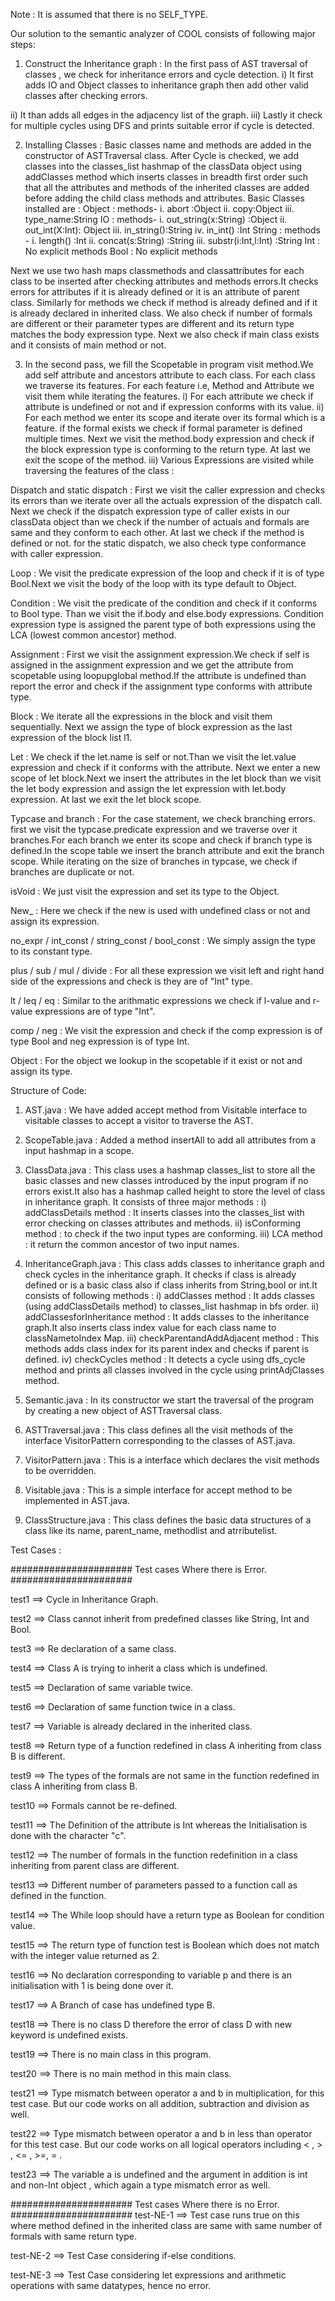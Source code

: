

Note : It is assumed that there is no SELF_TYPE.

Our solution to the semantic analyzer of COOL consists of following major steps:

1.  Construct the Inheritance graph : In the first pass of AST traversal of classes , we check for inheritance errors and cycle detection.
i) It first adds IO and Object classes to inheritance graph then add other valid classes after checking errors. 

ii) It than adds all edges in the adjacency list of the graph.
iii) Lastly it check for multiple cycles using DFS and prints suitable error if cycle is detected.

2. Installing Classes : Basic classes name and  methods are added in the constructor of ASTTraversal class.  After Cycle is checked, we add classes into the classes_list hashmap of the classData object using addClasses method which inserts classes in breadth first order such that all the attributes and methods of the inherited classes are added before adding the child class methods and attributes.
Basic Classes installed are :
Object : methods-  i. abort :Object
                   ii. copy:Object
                   iii. type_name:String
IO : methods- i. out_string(x:String) :Object
              ii. out_int(X:Int): Object
              iii. in_string():String
             iv. in_int() :Int 
String : methods - i. length() :Int
		   ii. concat(s:String) :String
                   iii. substr(i:Int,l:Int) :String
Int : No explicit methods 
Bool : No explicit methods

Next we use two hash maps classmethods and classattributes for each class to be inserted after checking attributes and methods errors.It checks errors for attributes if it is already defined or it is an attribute of parent class.
Similarly for methods we check if method is already defined and if it is already declared in inherited class. We also check if number of formals are different or their parameter types are different and its return type matches the body expression type.
Next we also check if main class exists and it consists of main method or not. 

3. In the second pass, we fill the Scopetable in program visit method.We add self attribute and ancestors attribute to each class. For each class we traverse its features. For each feature i.e, Method and Attribute we visit them while iterating the features. 
i) For each attribute we check if attribute is undefined or not and if expression conforms with its value.
ii) For each method we enter its scope and iterate over its formal which is a feature. if the formal exists we check if formal parameter is defined multiple times. Next we visit the method.body expression and check if the block expression type is conforming to the return type. At last we exit the scope of the method.
iii)  Various Expressions are visited while traversing the features of the class :

Dispatch and static dispatch : 
First we visit the caller expression and checks its errors than we iterate over all the actuals expression of the dispatch call. Next we check if the dispatch expression type of caller exists in our classData object than we check if the number of actuals and formals are same and they conform to each other. At last we check if the method is defined or not.
for the static dispatch, we also check type conformance with caller expression.

Loop : 
We visit the predicate expression of the loop and check if it is of type Bool.Next we visit the body of the loop with its type default to Object.

Condition :
We visit the predicate of the condition and check if it conforms to Bool type. Than we visit the if.body and else.body expressions. Condition expression type is assigned the parent type of both expressions using the LCA (lowest common ancestor) method.

Assignment :
First we visit the assignment expression.We check if self is assigned in the assignment expression and we get the attribute from scopetable using loopupglobal method.If the attribute is undefined than report the error and check if the assignment type conforms with attribute type.

Block :
We iterate all the expressions in the block and visit them sequentially. Next we assign the type of block expression as the last expression of the block list l1.

Let :
We check if the let.name is self or not.Than we visit the let.value expression and check if it conforms with the attribute.
Next we enter  a new scope of let block.Next we insert the attributes in the let block than we visit the let body expression and assign the let expression with let.body expression. At last we exit the let block scope.

Typcase and branch :
For the case statement, we check branching errors. first we visit the typcase.predicate expression and we traverse over it branches.For each branch we enter its scope and check if branch type is defined.In the scope table we insert the branch attribute and exit the branch scope. While iterating on the size of branches in typcase, we check if branches are duplicate or not.

isVoid :
We just visit the expression and set its type to the Object.

New_ :
Here we check if the new is used with undefined class or not and assign its expression.

no_expr / int_const / string_const / bool_const :
We simply assign the type to its constant type.

plus / sub / mul / divide :
For all these expression we visit left and right hand side of the expressions and check is they are of "Int" type.

lt / leq / eq :
Similar to the arithmatic expressions we check if l-value and r-value expressions are of type "Int".

comp / neg :
We visit the expression and check if the comp expression is of type Bool and neg expression is of type Int.

Object :
For the object we lookup in the scopetable if it exist or not and assign its type.

Structure of Code:

1. AST.java : We have added accept method from Visitable interface to visitable classes to accept a visitor to traverse the AST.

2. ScopeTable.java : Added a method insertAll to add all attributes from a input hashmap in a scope.

3. ClassData.java : This class uses a hashmap classes_list to store all the basic classes and new classes introduced by the input program if no errors exist.It also has a hashmap called height to store the level of class in inheritance graph.
It consists of three major methods :
i) addClassDetails method : It inserts classes into the classes_list with error checking on classes attributes and methods.
ii) isConforming method : to check if the two input types are conforming. 
iii) LCA method : it return the common ancestor of two input names.

4. InheritanceGraph.java : This class adds classes to inheritance graph and check cycles in the inheritance graph. It checks if class is already defined or is a basic class also if class inherits from String,bool or int.It consists of following methods :
i) addClasses method : It adds classes (using addClassDetails method) to classes_list hashmap in bfs order.
ii) addClassesforInheritance method : It adds classes to the inheritance graph.It also inserts class index value for each class name to classNametoIndex Map.
iii) checkParentandAddAdjacent method : This methods adds class index for its parent index and checks if parent is defined.
iv) checkCycles method : It detects a cycle using dfs_cycle method and prints all classes involved in the cycle using printAdjClasses method.

5. Semantic.java : In its constructor we start the traversal of the program by creating a new object of ASTTraversal class.

6. ASTTraversal.java : This class defines all the visit methods of the interface VisitorPattern corresponding to the classes of AST.java.

7. VisitorPattern.java : This is a interface which declares the visit methods to be overridden.

8. Visitable.java : This is a simple interface for accept method to be implemented in AST.java.

9. ClassStructure.java : This class defines the basic data structures of a class like its name, parent_name, methodlist and atrributelist.


Test Cases : 

###################### Test cases Where there is Error. ###################### 

test1 ==> Cycle in Inheritance Graph.

test2 ==> Class cannot inherit from predefined classes like String, Int and Bool.

test3 ==> Re declaration of a same class.

test4 ==> Class A is trying to inherit a class which is undefined.

test5 ==> Declaration of same variable twice.

test6 ==> Declaration of same function twice in a class.

test7 ==> Variable is already declared in the inherited class.

test8 ==> Return type of a function redefined in class A inheriting from class B is different.

test9 ==> The types of the formals are not same in the function redefined in class A inheriting from class B.

test10 ==> Formals cannot be re-defined.

test11 ==> The Definition of the attribute is Int whereas the Initialisation is done with the character "c".

test12 ==> The number of formals in the function redefinition in a class inheriting from parent class are different.

test13 ==> Different number of parameters passed to a function call as defined in the function.

test14 ==> The While loop should have a return type as Boolean for condition value.

test15 ==> The return type of function test is Boolean which does not match with the integer value returned as 2.

test16 ==> No declaration corresponding to variable p and there is an initialisation with 1 is being done over it.

test17 ==> A Branch of case has undefined type B.

test18 ==> There is no class D therefore the error of class D with new keyword is undefined exists.

test19 ==> There is no main class in this program.

test20 ==> There is no main method in this main class.

test21 ==> Type mismatch between operator a and b in multiplication, for this test case. But our code works on all addition, subtraction and division as well.

test22 ==> Type mismatch between operator a and b in less than operator for this test case. But our code works on all logical operators including < , > , <= , >=, = .

test23 ==> The variable a is undefined and the argument in addition is int and non-Int object , which again a type mismatch error as well.

###################### Test cases Where there is no Error. ###################### 
test-NE-1 ==> Test case runs true on this where method defined in the inherited class are same with same number of formals with same return type.

test-NE-2 ==> Test Case considering if-else conditions.

test-NE-3 ==> Test Case considering let expressions and arithmetic operations with same datatypes, hence no error.

